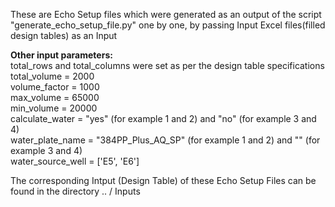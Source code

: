 These are Echo Setup files which were generated as an output of the script "generate\_echo\_setup\_file.py" one by one, by passing Input Excel files(filled design tables) as an Input

**Other input parameters:**  
total_rows and total_columns were set as per the design table specifications
total_volume = 2000  
volume_factor = 1000  
max_volume = 65000  
min_volume = 20000  
calculate_water = "yes" (for example 1 and 2) and "no" (for example 3 and 4)  
water_plate_name = "384PP_Plus_AQ_SP" (for example 1 and 2) and "" (for example 3 and 4)  
water_source_well = \['E5', 'E6'\]

The corresponding Intput (Design Table) of these Echo Setup Files can be found in the directory 
.. / Inputs
